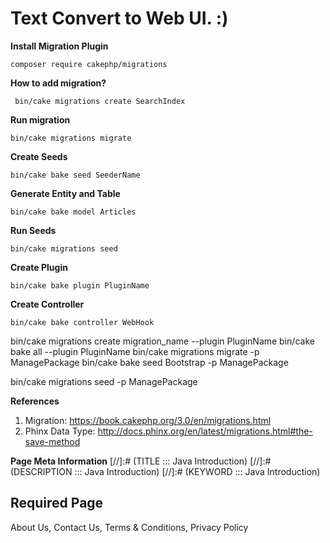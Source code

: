 # Text Convert to Web UI. :) 



**Install Migration Plugin**

```
composer require cakephp/migrations
```


**How to add migration?**

```
 bin/cake migrations create SearchIndex
```


**Run migration**

```
bin/cake migrations migrate
```

**Create Seeds**

```
bin/cake bake seed SeederName
```


**Generate Entity and Table**

```
bin/cake bake model Articles
```

**Run Seeds**

```
bin/cake migrations seed
```

**Create Plugin**

```
bin/cake bake plugin PluginName
```

**Create Controller**

```
bin/cake bake controller WebHook
```

bin/cake migrations create migration_name --plugin PluginName
bin/cake bake all --plugin PluginName
bin/cake migrations migrate -p ManagePackage
bin/cake bake seed Bootstrap -p ManagePackage

bin/cake migrations seed -p ManagePackage


**References**
1. Migration: https://book.cakephp.org/3.0/en/migrations.html
2. Phinx Data Type: http://docs.phinx.org/en/latest/migrations.html#the-save-method


**Page Meta Information**
[//]:# (TITLE ::: Java Introduction)
[//]:# (DESCRIPTION ::: Java Introduction)
[//]:# (KEYWORD ::: Java Introduction)


Required Page
---------------------------
About Us, Contact Us, Terms & Conditions, Privacy Policy
